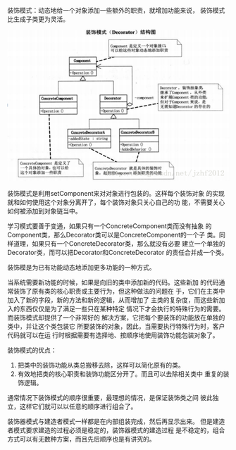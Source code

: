 装饰模式：动态地给一个对象添加一些额外的职责，就增加功能来说，
装饰模式比生成子类更为灵活。

![装饰模式](https://github.com/leihenqingze/fodder/blob/master/demo-designpattern/bigtalk-designpattern/c06/decorator.png?raw=true)

装饰模式是利用setComponent来对对象进行包装的。这样每个装饰对象
的实现就和如何使用这个对象分离开了，每个装饰对象只关心自己的功
能，不需要关心如何被添加到对象链当中。

学习模式要善于变通，如果只有一个ConcreteComponent类而没有抽象
的Component类，那么Decorator类可以是ConcreteComponent的一个子
类。同样道理，如果只有一个ConcreteDecorator类，那么就没有必要
建立一个单独的Decorator类，而可以把Decorator和ConcreteDecorator
的责任合并成一个类。

装饰模是为已有功能动态地添加更多功能的一种方式。

当系统需要新功能的时候，如果是向旧的类中添加新的代码。这些新加
的代码通常装饰了原有类的核心职责或主要行为，但这种做法的问题在
于，它们在主类中加入了新的字段，新的方法和新的逻辑，从而增加了
主类的复杂度，而这些新加入的东西仅仅是为了满足一些只在某种特定
情况下才会执行的特殊行为的需要。而装饰模式却提供了一个非常好的
解决方案，它把每个要装饰的功能放在单独的类中，并让这个类包装它
所要装饰的对象，因此，当需要执行特殊行为时，客户代码就可以在运
行时根据需要有选择地、按顺序地使用装饰功能包装对象了。

装饰模式的优点：
1. 把类中的装饰功能从类总搬移去除，这样可以简化原有的类。
2. 有效地把类的核心职责和装饰功能区分开了。而且可以去除相关类中
重复的装饰逻辑。

通常情况下装饰模式的顺序很重要，最理想的情况，是保证装饰类之间
彼此独立，这样它们就可以以任意的顺序进行组合了。

装饰器模式与建造者模式一样都是在内部组装完成，然后再显示出来。
但是建造者模式要求建造的过程必须是稳定的，装饰器模式的建造过程
是不稳定的，组合方式可以有无数种方案，而且先后顺序也是有讲究的。